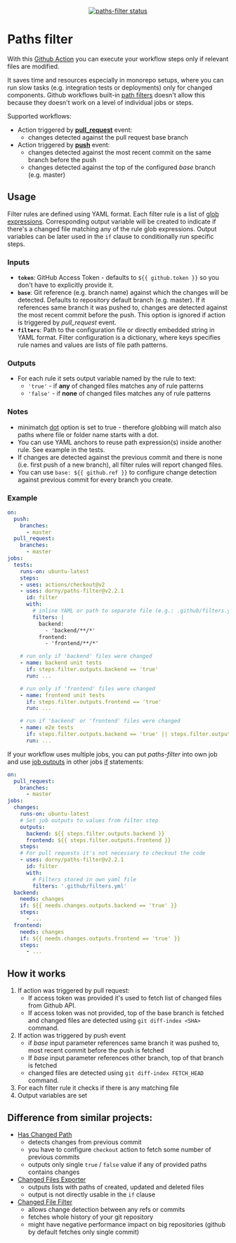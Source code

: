 <p align="center">
  <a href="https://github.com/dorny/paths-filter/actions"><img alt="paths-filter status" src="https://github.com/dorny/paths-filter/workflows/Build/badge.svg"></a>
</p>

# Paths filter

With this [Github Action](https://github.com/features/actions) you can execute your workflow steps only if relevant files are modified.

It saves time and resources especially in monorepo setups, where you can run slow tasks (e.g. integration tests or deployments) only for changed components.
Github workflows built-in [path filters](https://help.github.com/en/actions/reference/workflow-syntax-for-github-actions#onpushpull_requestpaths)
doesn't allow this because they doesn't work on a level of individual jobs or steps.

Supported workflows:
- Action triggered by **[pull_request](https://help.github.com/en/actions/reference/events-that-trigger-workflows#pull-request-event-pull_request)** event:
  - changes detected against the pull request base branch
- Action triggered by **[push](https://help.github.com/en/actions/reference/events-that-trigger-workflows#push-event-push)** event:
  - changes detected against the most recent commit on the same branch before the push
  - changes detected against the top of the configured *base* branch (e.g. master)

## Usage

Filter rules are defined using YAML format.
Each filter rule is a list of [glob expressions](https://github.com/isaacs/minimatch).
Corresponding output variable will be created to indicate if there's a changed file matching any of the rule glob expressions.
Output variables can be later used in the `if` clause to conditionally run specific steps.

### Inputs
- **`token`**: GitHub Access Token - defaults to `${{ github.token }}` so you don't have to explicitly provide it.
- **`base`**: Git reference (e.g. branch name) against which the changes will be detected. Defaults to repository default branch (e.g. master).
              If it references same branch it was pushed to, changes are detected against the most recent commit before the push.
              This option is ignored if action is triggered by *pull_request* event.
- **`filters`**: Path to the configuration file or directly embedded string in YAML format. Filter configuration is a dictionary, where keys specifies rule names and values are lists of file path patterns.

### Outputs
- For each rule it sets output variable named by the rule to text:
   - `'true'` - if **any** of changed files matches any of rule patterns
   - `'false'` - if **none** of changed files matches any of rule patterns

### Notes
- minimatch [dot](https://www.npmjs.com/package/minimatch#dot) option is set to true - therefore
  globbing will match also paths where file or folder name starts with a dot.
- You can use YAML anchors to reuse path expression(s) inside another rule. See example in the tests.
- If changes are detected against the previous commit and there is none (i.e. first push of a new branch), all filter rules will report changed files.
- You can use `base: ${{ github.ref }}` to configure change detection against previous commit for every branch you create.

### Example
```yaml
on:
  push:
    branches:
      - master
  pull_request:
    branches:
      - master
jobs:
  tests:
    runs-on: ubuntu-latest
    steps:
    - uses: actions/checkout@v2
    - uses: dorny/paths-filter@v2.2.1
      id: filter
      with:
        # inline YAML or path to separate file (e.g.: .github/filters.yaml)
        filters: |
          backend:
            - 'backend/**/*'
          frontend:
            - 'frontend/**/*'

    # run only if 'backend' files were changed
    - name: backend unit tests
      if: steps.filter.outputs.backend == 'true'
      run: ...

    # run only if 'frontend' files were changed
    - name: frontend unit tests
      if: steps.filter.outputs.frontend == 'true'
      run: ...

    # run if 'backend' or 'frontend' files were changed
    - name: e2e tests
      if: steps.filter.outputs.backend == 'true' || steps.filter.outputs.frontend == 'true'
      run: ...
```

If your workflow uses multiple jobs, you can put *paths-filter* into own job and use
[job outputs](https://help.github.com/en/actions/reference/workflow-syntax-for-github-actions#jobsjobs_idoutputs)
in other jobs [if](https://help.github.com/en/actions/reference/workflow-syntax-for-github-actions#jobsjob_idif) statements:
```yml
on:
  pull_request:
    branches:
      - master
jobs:
  changes:
    runs-on: ubuntu-latest
    # Set job outputs to values from filter step
    outputs:
      backend: ${{ steps.filter.outputs.backend }}
      frontend: ${{ steps.filter.outputs.frontend }}
    steps:
    # For pull requests it's not necessary to checkout the code
    - uses: dorny/paths-filter@v2.2.1
      id: filter
      with:
        # Filters stored in own yaml file
        filters: '.github/filters.yml'
  backend:
    needs: changes
    if: ${{ needs.changes.outputs.backend == 'true' }}
    steps:
      - ...
  frontend:
    needs: changes
    if: ${{ needs.changes.outputs.frontend == 'true' }}
    steps:
      - ...
```

## How it works

1. If action was triggered by pull request:
   - If access token was provided it's used to fetch list of changed files from Github API.
   - If access token was not provided, top of the base branch is fetched and changed files are detected using `git diff-index <SHA>` command.
2. If action was triggered by push event
   - if *base* input parameter references same branch it was pushed to, most recent commit before the push is fetched
   - If *base* input parameter references other branch, top of that branch is fetched
   - changed files are detected using `git diff-index FETCH_HEAD` command.
3. For each filter rule it checks if there is any matching file
4. Output variables are set

## Difference from similar projects:

- [Has Changed Path](https://github.com/MarceloPrado/has-changed-path)
  - detects changes from previous commit
  - you have to configure `checkout` action to fetch some number of previous commits
  - outputs only single `true` / `false` value if any of provided paths contains changes
- [Changed Files Exporter](https://github.com/futuratrepadeira/changed-files)
  - outputs lists with paths of created, updated and deleted files
  - output is not directly usable in the `if` clause
- [Changed File Filter](https://github.com/tony84727/changed-file-filter)
  - allows change detection between any refs or commits
  - fetches whole history of your git repository
  - might have negative performance impact on big repositories (github by default fetches only single commit)
